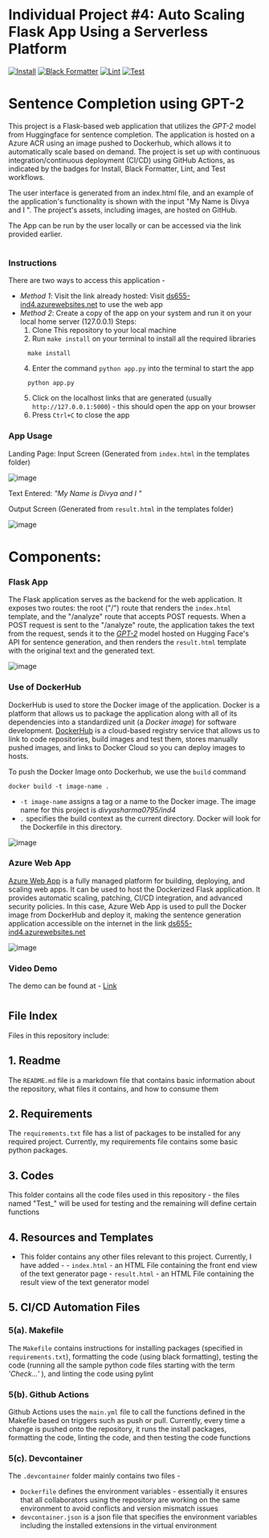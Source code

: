 # Individual Project #4: Auto Scaling Flask App Using a Serverless Platform

[![Install](https://github.com/nogibjj/DukeIDS706_ds655_IndividualProject04/actions/workflows/01_Install.yml/badge.svg)](https://github.com/nogibjj/DukeIDS706_ds655_IndividualProject04/actions/workflows/01_Install.yml)
[![Black Formatter](https://github.com/nogibjj/DukeIDS706_ds655_IndividualProject04/actions/workflows/02_Format.yml/badge.svg)](https://github.com/nogibjj/DukeIDS706_ds655_IndividualProject04/actions/workflows/02_Format.yml)
[![Lint](https://github.com/nogibjj/DukeIDS706_ds655_IndividualProject02/actions/workflows/03_Lint.yml/badge.svg)](https://github.com/nogibjj/DukeIDS706_ds655_IndividualProject02/actions/workflows/03_Lint.yml)
[![Test](https://github.com/nogibjj/DukeIDS706_ds655_IndividualProject04/actions/workflows/04_Test.yml/badge.svg)](https://github.com/nogibjj/DukeIDS706_ds655_IndividualProject04/actions/workflows/04_Test.yml)

# Sentence Completion using GPT-2

This project is a Flask-based web application that utilizes the *GPT-2* model from Huggingface for sentence completion. The application is hosted on a Azure ACR using an image pushed to Dockerhub, which allows it to automatically scale based on demand. The project is set up with continuous integration/continuous deployment (CI/CD) using GitHub Actions, as indicated by the badges for Install, Black Formatter, Lint, and Test workflows. 

The user interface is generated from an index.html file, and an example of the application's functionality is shown with the input "My Name is Divya and I ". The project's assets, including images, are hosted on GitHub.

The App can be run by the user locally or can be accessed via the link provided earlier.

#

### Instructions

There are two ways to access this application - 

-  *Method 1*: Visit the link already hosted: Visit [ds655-ind4.azurewebsites.net](https://ds655-ind4.azurewebsites.net/) to use the web app
-  *Method 2*: Create a copy of the app on your system and run it on your local home server (127.0.0.1)
    Steps:
   1. Clone This repository to your local machine
   2. Run `make install` on your terminal to install all the required libraries
   ```console
     make install
   ``` 
   4. Enter the command `python app.py` into the terminal to start the app
   ```console
     python app.py
   ``` 
   5. Click on the localhost links that are generated (usually `http://127.0.0.1:5000`) - this should open the app on your browser
   6. Press `Ctrl+C` to close the app

### App Usage

Landing Page: Input Screen (Generated from `index.html` in the templates folder)

![image](https://github.com/nogibjj/DukeIDS706_ds655_IndividualProject04/assets/143483773/b6680179-b6f2-4d9c-b4be-0bc85a61f63e)


Text Entered: *"My Name is Divya and I "*

Output Screen (Generated from `result.html` in the templates folder)

![image](https://github.com/nogibjj/DukeIDS706_ds655_IndividualProject04/assets/143483773/090f5ddf-0cc9-47cf-8911-7d12538a06ca)


# Components:

### Flask App
The Flask application serves as the backend for the web application. It exposes two routes: the root ("/") route that renders the `index.html` template, and the "/analyze" route that accepts POST requests. When a POST request is sent to the "/analyze" route, the application takes the text from the request, sends it to the [*GPT-2*](https://huggingface.co/gpt2) model hosted on Hugging Face's API for sentence generation, and then renders the `result.html` template with the original text and the generated text.

![image](https://github.com/nogibjj/DukeIDS706_ds655_IndividualProject04/assets/143483773/a4a264b1-3d86-44b5-b463-bf68258c7fd4)


### Use of DockerHub
DockerHub is used to store the Docker image of the application. Docker is a platform that allows us to package the application along with all of its dependencies into a standardized unit (a _Docker image_) for software development. [DockerHub](https://hub.docker.com/) is a cloud-based registry service that allows us to link to code repositories, build images and test them, stores manually pushed images, and links to Docker Cloud so you can deploy images to hosts.

To push the Docker Image onto Dockerhub, we use the `build` command

```console
docker build -t image-name .
```
-    `-t image-name` assigns a tag or a name to the Docker image. The image name for this project is *divyasharma0795/ind4*
-    `.` specifies the build context as the current directory. Docker will look for the Dockerfile in this directory.


![image](https://github.com/nogibjj/DukeIDS706_ds655_IndividualProject04/assets/143483773/a65ed8d6-e051-4881-b7c8-3eecbdb6ebd4)

### Azure Web App
[Azure Web App](https://azure.microsoft.com/en-us/products/app-service/web) is a fully managed platform for building, deploying, and scaling web apps. It can be used to host the Dockerized Flask application. It provides automatic scaling, patching, CI/CD integration, and advanced security policies. In this case, Azure Web App is used to pull the Docker image from DockerHub and deploy it, making the sentence generation application accessible on the internet in the link [ds655-ind4.azurewebsites.net](https://ds655-ind4.azurewebsites.net/)

![image](https://github.com/nogibjj/DukeIDS706_ds655_IndividualProject04/assets/143483773/fae21845-e391-46c1-9280-20d73f691aa5)

### Video Demo 
The demo can be found at - [Link](https://streamable.com/uotm3e)








#

## File Index

Files in this repository include:


## 1. Readme
  The `README.md` file is a markdown file that contains basic information about the repository, what files it contains, and how to consume them


## 2. Requirements
  The `requirements.txt` file has a list of packages to be installed for any required project. Currently, my requirements file contains some basic python packages.


## 3. Codes
  This folder contains all the code files used in this repository - the files named "Test_" will be used for testing and the remaining will define certain functions


## 4. Resources and Templates
  -  This folder contains any other files relevant to this project. Currently, I have added -
    -  `index.html` - an HTML File containing the front end view of the text generator page
    -  `result.html` - an HTML File containing the result view of the text generator model


## 5. CI/CD Automation Files


  ### 5(a). Makefile
  The `Makefile` contains instructions for installing packages (specified in `requirements.txt`), formatting the code (using black formatting), testing the code (running all the sample python code files starting with the term *'Check...'* ), and linting the code using pylint


  ### 5(b). Github Actions
  Github Actions uses the `main.yml` file to call the functions defined in the Makefile based on triggers such as push or pull. Currently, every time a change is pushed onto the repository, it runs the install packages, formatting the code, linting the code, and then testing the code functions


  ### 5(c). Devcontainer
  
  The `.devcontainer` folder mainly contains two files - 
  * `Dockerfile` defines the environment variables - essentially it ensures that all collaborators using the repository are working on the same environment to avoid conflicts and version mismatch issues
  * `devcontainer.json` is a json file that specifies the environment variables including the installed extensions in the virtual environment
